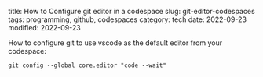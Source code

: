 title: How to Configure git editor in a codespace
slug: git-editor-codespaces
tags: programming, github, codespaces
category: tech
date: 2022-09-23
modified: 2022-09-23

How to configure git to use vscode as the default editor from your codespace:

```git config --global core.editor "code --wait"```
